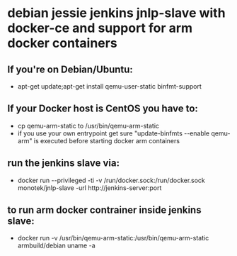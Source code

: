 # debian jessie jenkins jnlp-slave with docker-ce and support for arm docker containers

## If you're on Debian/Ubuntu:

* apt-get update;apt-get install qemu-user-static binfmt-support

## If your Docker host is CentOS you have to:

* cp qemu-arm-static to /usr/bin/qemu-arm-static
* if you use your own entrypoint get sure "update-binfmts --enable qemu-arm" is executed before starting docker arm containers

## run the jenkins slave via:

* docker run --privileged -ti -v /run/docker.sock:/run/docker.sock monotek/jnlp-slave -url http://jenkins-server:port <secret> <agent name>

## to run arm docker contrainer inside jenkins slave:

* docker run -v /usr/bin/qemu-arm-static:/usr/bin/qemu-arm-static armbuild/debian uname -a
